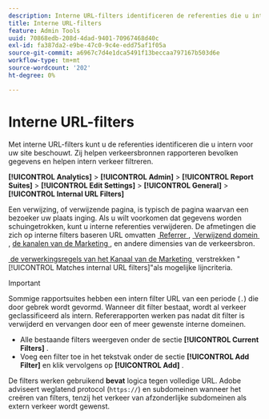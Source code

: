 ```yaml
---
description: Interne URL-filters identificeren de referenties die u intern voor uw site beschouwt. Zij helpen verkeersbronnen rapporteren bevolken gegevens en helpen intern verkeer filtreren.
title: Interne URL-filters
feature: Admin Tools
uuid: 70868edb-208d-4dad-9401-70967468d40c
exl-id: fa387da2-e9be-47c0-9c4e-edd75af1f05a
source-git-commit: a6967c7d4e1dca5491f13beccaa797167b503d6e
workflow-type: tm+mt
source-wordcount: '202'
ht-degree: 0%

---
```



# Interne URL-filters

Met interne URL-filters kunt u de referenties identificeren die u intern voor uw site beschouwt. Zij helpen verkeersbronnen rapporteren bevolken gegevens en helpen intern verkeer filtreren.

**[!UICONTROL Analytics]** > **[!UICONTROL Admin]** > **[!UICONTROL Report Suites]** > **[!UICONTROL Edit Settings]** > **[!UICONTROL General]** > **[!UICONTROL Internal URL Filters]**

Een verwijzing, of verwijzende pagina, is typisch de pagina waarvan een bezoeker uw plaats inging. Als u wilt voorkomen dat gegevens worden schuingetrokken, kunt u interne referenties verwijderen. De afmetingen die zich op interne filters baseren URL omvatten [&#x200B; Referrer &#x200B;](/help/components/dimensions/referrer.md), [&#x200B; Verwijzend domein &#x200B;](/help/components/dimensions/referring-domain.md), [&#x200B; de kanalen van de Marketing &#x200B;](/help/components/dimensions/marketing-channel.md), en andere dimensies van de verkeersbron.

[&#x200B; de verwerkingsregels van het Kanaal van de Marketing &#x200B;](../marketing-channels/c-rules.md) verstrekken &quot;[!UICONTROL Matches internal URL filters]&quot;als mogelijke lijncriteria.

>[!IMPORTANT]
>
>Sommige rapportsuites hebben een intern filter URL van een periode (`.`) die door gebrek wordt gevormd. Wanneer dit filter bestaat, wordt al verkeer geclassificeerd als intern. Refererapporten werken pas nadat dit filter is verwijderd en vervangen door een of meer gewenste interne domeinen.

* Alle bestaande filters weergeven onder de sectie **[!UICONTROL Current Filters]** .
* Voeg een filter toe in het tekstvak onder de sectie **[!UICONTROL Add Filter]** en klik vervolgens op **[!UICONTROL Add]** .

De filters werken gebruikend **bevat** logica tegen volledige URL. Adobe adviseert weglatend protocol (`https://`) en subdomeinen wanneer het creëren van filters, tenzij het verkeer van afzonderlijke subdomeinen als extern verkeer wordt gewenst.
